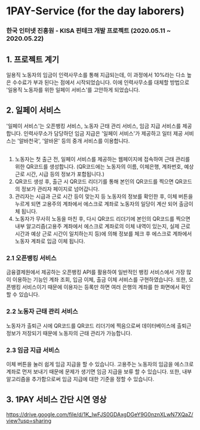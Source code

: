 # 1PAY-Service (for the day laborers)
### 한국 인터넷 진흥원 - KISA 핀테크 개발 프로젝트 (2020.05.11 ~ 2020.05.22)
##
## 1. 프로젝트 계기
일용직 노동자의 임금이 인력사무소를 통해 지급되는데, 이 과정에서 10%라는 다소 높은 수수료가 부과 된다는 점에서 시작되었습니다. 이에 인력사무소를 대체할 방법으로 '일용직 노동자를 위한 일페이 서비스'를 고안하게 되었습니다.
##
## 2. 일페이 서비스
'일페이 서비스'는 오픈뱅킹 서비스, 노동자 근태 관리 서비스, 임금 지급 서비스를 제공합니다. 인력사무소가 담당하던 임금 지급은 '일페이 서비스'가 제공하고 일터 제공 서비스는 '알바천국', '알바몬' 등의 중개 서비스를 이용합니다.
##
1. 노동자는 첫 출근 전, 일페이 서비스를 제공하는 웹페이지에 접속하여 근태 관리를 위한 QR코드를 생성합니다. (QR코드에는 노동자의 이름, 이체은행, 계좌번호, 예상 근로 시간, 시급 등의 정보가 포합됩니다.)
2. QR코드 생성 후, 출근 시 QR코드 리더기를 통해 본인의 QR코드를 찍으면 QR코드의 정보가 관리자 페이지로 넘어갑니다.
3. 관리자는 시급과 근로 시간 등이 맞는지 등 노동자의 정보를 확인한 후, 이체 버튼을 누르게 되면 고용주의 계좌에서 에스크로 계좌로 노동자의 일당이 계산 되어 출금이체 됩니다.
4. 노동자가 무사히 노동을 마친 후, 다시 QR코드 리더기에 본인의 QR코드를 찍으면 내부 알고리즘(고용주 계좌에서 에스크로 계좌로의 이체 내역이 있는지, 실제 근로 시간과 예상 근로 시간이 일치하는지 등)에 의해 정보를 체크 후 에스크로 계좌에서 노동자 계좌로 입금 이체 됩니다.
### 2.1 오픈뱅킹 서비스
금융결제원에서 제공하는 오픈뱅킹 API를 활용하여 일반적인 뱅킹 서비스에서 가장 많이 이용하는 기능인 계좌 조회, 입금 이체, 출금 이체 서비스를 구현하였습니다. 또한, 오픈뱅킹 서비스이기 때문에 이용자는 등록만 하면 여러 은행의 계좌를 한 화면에서 확인할 수 있습니다.

### 2.2 노동자 근태 관리 서비스
노동자가 출퇴근 시에 QR코드를 QR코드 리더기에 찍음으로써 데이터베이스에 출퇴근 정보가 저장되기 때문에 노동자의 근태 관리가 가능합니다.

### 2.3 임금 지급 서비스
이체 버튼을 눌러 쉽게 임금 지급을 할 수 있습니다. 고용주는 노동자의 임금을 에스크로 계좌로 먼저 보내기 때문에 문제가 생기면 임금 지급을 보류 할 수 있습니다. 또한, 내부 알고리즘을 추가함으로써 임금 지급에 대한 기준을 정할 수 있습니다.

## 3. 1PAY 서비스 간단 시연 영상

https://drive.google.com/file/d/1K_IwFJS0GDAxgDGeY9G0nznXLwN7XQaZ/view?usp=sharing

